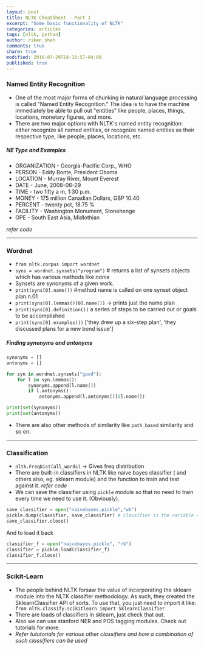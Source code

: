 ```yaml
---
layout: post
title: NLTK CheatSheet - Part 1
excerpt: "Some basic functionality of NLTK"
categories: articles
tags: [nltk, python]
author: riken_shah
comments: true
share: true
modified: 2016-07-29T14:18:57-04:00
published: true
---
```

### Named Entity Recognition

- One of the most major forms of chunking in natural language processing is called "Named Entity Recognition." The idea is to have the machine immediately be able to pull out "entities" like people, places, things, locations, monetary figures, and more.
- There are two major options with NLTK's named entity recognition: either recognize all named entities, or recognize named entities as their respective type, like people, places, locations, etc.

##### NE Type and Examples
- ORGANIZATION - Georgia-Pacific Corp., WHO
- PERSON - Eddy Bonte, President Obama
- LOCATION - Murray River, Mount Everest
- DATE - June, 2008-06-29
- TIME - two fifty a m, 1:30 p.m.
- MONEY - 175 million Canadian Dollars, GBP 10.40
- PERCENT - twenty pct, 18.75 %
- FACILITY - Washington Monument, Stonehenge
- GPE - South East Asia, Midlothian

*refer code*

__________________________________________________________________________________________

### Wordnet

- `from nltk.corpus import wordnet`
- `syns = wordnet.synsets("program")` # returns a list of synsets objects which has various methods like *name*
- Synsets are synonyms of a given work. 
- `print(syns[0].name())` #method name is called on one synset object
plan.n.01
- `print(syns[0].lemmas()[0].name())` ->  prints just the name 
plan
- `print(syns[0].definition())`
 a series of steps to be carried out or goals to be accomplished 
- `print(syns[0].examples())`
['they drew up a six-step plan', 'they discussed plans for a new bond issue']

##### Finding synonyms and antonyms

```python
synonyms = []
antonyms = []

for syn in wordnet.synsets("good"):
    for l in syn.lemmas():
        synonyms.append(l.name())
        if l.antonyms():
            antonyms.append(l.antonyms()[0].name())

print(set(synonyms))
print(set(antonyms))
```
- There are also other methods of similarity  like `path_based` similarity and so on.

_____________________________________________________________________________

### Classification

- `nltk.FreqDist(all_words)`  -> Gives freq distribution
-  There are built-in classifiers in NLTK like naive bayes classifier ( and others also, eg. sklearn module) and the function to train and test against it.
*refer code*
- We can save the classifier using `pickle` module so that no need to train every time we need to use it. (Obviously).

```python
save_classifier = open("naivebayes.pickle","wb")
pickle.dump(classifier, save_classifier) # classifier is the variable classifier and save classifier is like flag
save_classifier.close()
```
 And to load it back

```python
classifier_f = open("naivebayes.pickle", "rb")
classifier = pickle.load(classifier_f)
classifier_f.close()
```

___________________________________________________________________________________________

### Scikit-Learn

- The people behind NLTK forsaw the value of incorporating the sklearn module into the NLTK classifier methodology. As such, they created the SklearnClassifier API of sorts. To use that, you just need to import it like:
` from nltk.classify.scikitlearn import SklearnClassifier`
 - There are loads of classifiers in sklearn, just check that out.
- Also we can use stanford NER and POS tagging modules. Check out tutorials for more.
- *Refer tututorials for various other classifiers and how a combination of such classifiers can be used*
